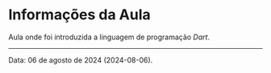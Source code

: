 # Informações da Aula

Aula onde foi introduzida a linguagem de programação _Dart_.

---

Data: 06 de agosto de 2024 (2024-08-06).
